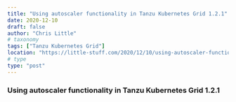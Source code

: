 ```yaml
---
title: "Using autoscaler functionality in Tanzu Kubernetes Grid 1.2.1"
date: 2020-12-10
draft: false
author: "Chris Little"
# taxonomy
tags: ["Tanzu Kubernetes Grid"]
location: "https://little-stuff.com/2020/12/10/using-autoscaler-functionality-in-tanzu-kubernetes-grid-1-2-1/"
# type
type: "post"
---
```


### Using autoscaler functionality in Tanzu Kubernetes Grid 1.2.1

